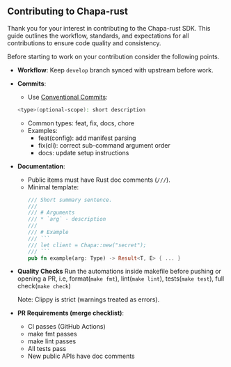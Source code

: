 ## Contributing to Chapa-rust

Thank you for your interest in contributing to the Chapa-rust SDK. This guide outlines the workflow, standards, and expectations for all contributions to ensure code quality and consistency.

Before starting to work on your contribution consider the following points.
- **Workflow**: Keep `develop` branch synced with upstream before work.
- **Commits**:
  - Use [Conventional Commits](https://www.conventionalcommits.org/en/v1.0.0/):
  ```sh
  <type>(optional-scope): short description
  ```
  - Common types: feat, fix, docs, chore
  - Examples:
    - feat(config): add manifest parsing
    - fix(cli): correct sub-command argument order
    - docs: update setup instructions

- **Documentation**:
  - Public items must have Rust doc comments (`///`).
  - Minimal template:
    ```rust
    /// Short summary sentence.
    ///
    /// # Arguments
    /// * `arg` - description
    ///
    /// # Example
    /// ```
    /// let client = Chapa::new("secret");
    /// ```
    pub fn example(arg: Type) -> Result<T, E> { ... }
    ```

- **Quality Checks**
Run the automations inside makefile before pushing or opening a PR, i.e, format(`make fmt`), lint(`make lint`), tests(`make test`), full check(`make check`)

    Note: Clippy is strict (warnings treated as errors).


- **PR Requirements (merge checklist)**:
  - CI passes (GitHub Actions)
  - make fmt passes
  - make lint passes
  - All tests pass
  - New public APIs have doc comments
  